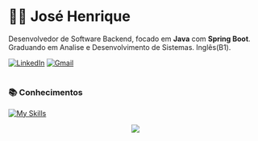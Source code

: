 # 🐱‍👓 José Henrique

Desenvolvedor de Software Backend, focado em **Java** com **Spring Boot**. 
Graduando em Analise e Desenvolvimento de Sistemas.
Inglês(B1).

[![LinkedIn](https://img.shields.io/badge/Linkedin-0077B5?style=for-the-badge&logo=linkedin&logoColor=white)](https://www.linkedin.com/in/josehenriquepg/) [![Gmail](https://img.shields.io/badge/Gmail-D14836?style=for-the-badge&logo=gmail&logoColor=white&link=mailto:hpereira012@gmail.com)](mailto:hpereira012@gmail.com)

#

### 📚 Conhecimentos

[![My Skills](https://skillicons.dev/icons?i=html,css,js,ts,java,spring,go,postgres,mysql,mongodb,git&theme=dark)](https://skillicons.dev)

<div align="center">
  <img src="https://github-readme-stats.vercel.app/api/top-langs/?username=josehenriquepg&langs_count=8&theme=dark&layout=compact&border_radius=15&hide_border=true"/>
</div>

